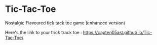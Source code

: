 # Tic-Tac-Toe
Nostalgic Flavoured tick tack toe game (enhanced version)

Here's the link to your trick track toe :
https://capten05ast.github.io/Tic-Tac-Toe/
